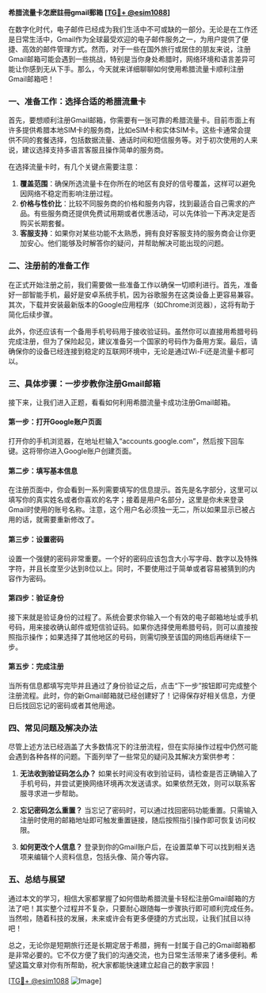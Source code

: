 **希腊流量卡怎麽註冊gmail郵箱 [[TG💪+ @esim1088](https://t.me/s/esim1088)]**

在数字化时代，电子邮件已经成为我们生活中不可或缺的一部分。无论是在工作还是日常生活中，Gmail作为全球最受欢迎的电子邮件服务之一，为用户提供了便捷、高效的邮件管理方式。然而，对于一些在国外旅行或居住的朋友来说，注册Gmail邮箱可能会遇到一些挑战，特别是当你身处希腊时，网络环境和语言差异可能让你感到无从下手。那么，今天就来详细聊聊如何使用希腊流量卡顺利注册Gmail邮箱吧！

### **一、准备工作：选择合适的希腊流量卡**

首先，要想顺利注册Gmail邮箱，你需要有一张可靠的希腊流量卡。目前市面上有许多提供希腊本地SIM卡的服务商，比如eSIM卡和实体SIM卡。这些卡通常会提供不同的套餐选择，包括数据流量、通话时间和短信服务等。对于初次使用的人来说，建议选择支持多语言客服且操作简单的服务商。

在选择流量卡时，有几个关键点需要注意：

1. **覆盖范围**：确保所选流量卡在你所在的地区有良好的信号覆盖，这样可以避免因网络不稳定而影响注册过程。
2. **价格与性价比**：比较不同服务商的价格和服务内容，找到最适合自己需求的产品。有些服务商还提供免费试用期或者优惠活动，可以先体验一下再决定是否购买长期套餐。
3. **客服支持**：如果你对某些功能不太熟悉，拥有良好客服支持的服务商会让你更加安心。他们能够及时解答你的疑问，并帮助解决可能出现的问题。

### **二、注册前的准备工作**

在正式开始注册之前，我们需要做一些准备工作以确保一切顺利进行。首先，准备好一部智能手机，最好是安卓系统手机，因为谷歌服务在这类设备上更容易兼容。其次，下载并安装最新版本的Google应用程序（如Chrome浏览器），这将有助于简化后续步骤。

此外，你还应该有一个备用手机号码用于接收验证码。虽然你可以直接用希腊号码完成注册，但为了保险起见，建议准备另一个国家的号码作为备用方案。最后，请确保你的设备已经连接到稳定的互联网环境中，无论是通过Wi-Fi还是流量卡都可以。

### **三、具体步骤：一步步教你注册Gmail邮箱**

接下来，让我们进入正题，看看如何利用希腊流量卡成功注册Gmail邮箱。

#### **第一步：打开Google账户页面**
打开你的手机浏览器，在地址栏输入“accounts.google.com”，然后按下回车键。这将带你进入Google账户创建页面。

#### **第二步：填写基本信息**
在注册页面中，你会看到一系列需要填写的信息提示。首先是名字部分，这里可以填写你的真实姓名或者你喜欢的名字；接着是用户名部分，这里是你未来登录Gmail时使用的账号名称。注意，这个用户名必须独一无二，所以如果显示已被占用的话，就需要重新修改了。

#### **第三步：设置密码**
设置一个强健的密码非常重要。一个好的密码应该包含大小写字母、数字以及特殊字符，并且长度至少达到8位以上。同时，不要使用过于简单或者容易被猜到的内容作为密码。

#### **第四步：验证身份**
接下来就是验证身份的过程了。系统会要求你输入一个有效的电子邮箱地址或手机号码，用来接收确认邮件或短信验证码。如果你选择使用希腊号码，则可以直接按照指示操作；如果选择了其他地区的号码，则需切换至该国的网络后再继续下一步。

#### **第五步：完成注册**
当所有信息都填写完毕并且通过了身份验证之后，点击“下一步”按钮即可完成整个注册流程。此时，你的新Gmail邮箱就已经创建好了！记得保存好相关信息，方便日后找回忘记的密码或者其他用途。

### **四、常见问题及解决办法**

尽管上述方法已经涵盖了大多数情况下的注册流程，但在实际操作过程中仍然可能会遇到各种各样的问题。下面列举了一些常见的疑问及其解决方案供参考：

1. **无法收到验证码怎么办？**
   如果长时间没有收到验证码，请检查是否正确输入了手机号码，并尝试更换网络环境再次发送请求。如果依然无效，则可以联系客服寻求进一步帮助。

2. **忘记密码怎么重置？**
   当忘记了密码时，可以通过找回密码功能重置。只需输入注册时使用的邮箱地址即可触发重置链接，随后按照指引操作即可恢复访问权限。

3. **如何更改个人信息？**
   登录到你的Gmail账户后，在设置菜单下可以找到相关选项来编辑个人资料信息，包括头像、简介等内容。

### **五、总结与展望**

通过本文的学习，相信大家都掌握了如何借助希腊流量卡轻松注册Gmail邮箱的方法了吧！其实整个过程并不复杂，只要耐心跟随每一步骤执行即可顺利完成任务。当然啦，随着科技的发展，未来或许会有更多便捷的方式出现，让我们拭目以待吧！

总之，无论你是短期旅行还是长期定居于希腊，拥有一封属于自己的Gmail邮箱都是非常必要的。它不仅方便了我们的沟通交流，也为日常生活带来了诸多便利。希望这篇文章对你有所帮助，祝大家都能快速建立起自己的数字家园！

[[TG💪+ @esim1088](https://t.me/s/esim1088) ![Image](https://i.postimg.cc/4NQfJmqS/Snipaste-2025-05-13-00-14-12.png)]